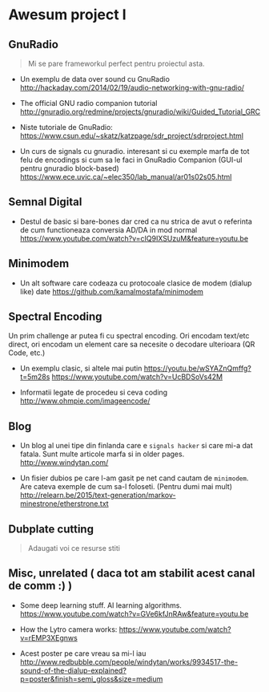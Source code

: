 # Awesum project I

## GnuRadio

> Mi se pare frameworkul perfect pentru proiectul asta.

- Un exemplu de data over sound cu GnuRadio
  http://hackaday.com/2014/02/19/audio-networking-with-gnu-radio/

- The official GNU radio companion tutorial
  http://gnuradio.org/redmine/projects/gnuradio/wiki/Guided_Tutorial_GRC

- Niste tutoriale de GnuRadio:
  https://www.csun.edu/~skatz/katzpage/sdr_project/sdrproject.html

- Un curs de signals cu gnuradio. interesant si cu exemple marfa de tot felu de encodings si cum sa le faci in GnuRadio Companion (GUI-ul pentru gnuradio block-based)
  https://www.ece.uvic.ca/~elec350/lab_manual/ar01s02s05.html



## Semnal Digital

- Destul de basic si bare-bones dar cred ca nu strica de avut o referinta de cum functioneaza conversia AD/DA in mod normal    https://www.youtube.com/watch?v=cIQ9IXSUzuM&feature=youtu.be


## Minimodem

- Un alt software care codeaza cu protocoale clasice de modem (dialup like) date
  https://github.com/kamalmostafa/minimodem

## Spectral Encoding

  Un prim challenge ar putea fi cu spectral encoding. Ori encodam text/etc direct, ori encodam un element care sa necesite o decodare ulterioara (QR Code, etc.)
  
- Un exemplu clasic, si altele mai putin
  https://youtu.be/wSYAZnQmffg?t=5m28s
  https://www.youtube.com/watch?v=UcBDSoVs42M

- Informatii legate de procedeu si ceva coding 
  http://www.ohmpie.com/imageencode/

## Blog

- Un blog al unei tipe din finlanda care e `signals hacker` si care mi-a dat fatala. Sunt multe articole marfa si in older pages.
  http://www.windytan.com/

- Un fisier dubios pe care l-am gasit pe net cand cautam de `minimodem`. Are cateva exemple de cum sa-l foloseti. (Pentru dumi mai mult)
  http://relearn.be/2015/text-generation/markov-minestrone/etherstrone.txt

## Dubplate cutting

> Adaugati voi ce resurse stiti

## Misc, unrelated ( daca tot am stabilit acest canal de comm :) )

- Some deep learning stuff. AI learning algorithms.
  https://www.youtube.com/watch?v=GVe6kfJnRAw&feature=youtu.be

- How the Lytro camera works:
  https://www.youtube.com/watch?v=rEMP3XEgnws

- Acest poster pe care vreau sa mi-l iau
  http://www.redbubble.com/people/windytan/works/9934517-the-sound-of-the-dialup-explained?p=poster&finish=semi_gloss&size=medium
